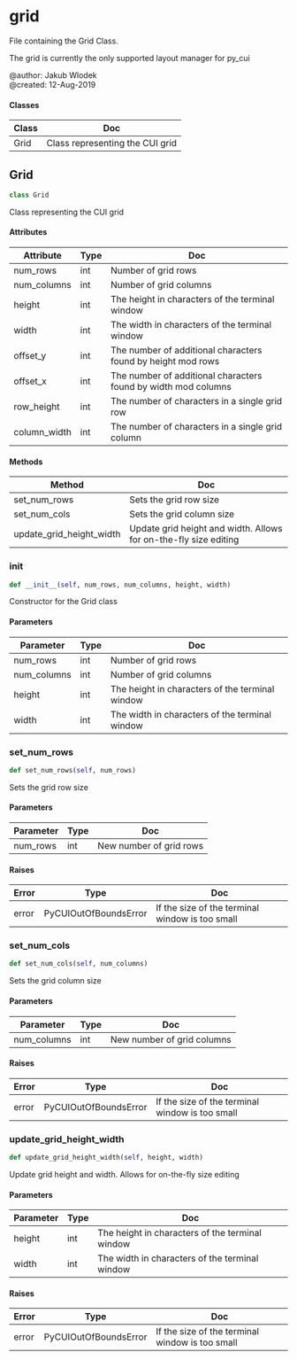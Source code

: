 # grid

File containing the Grid Class.



The grid is currently the only supported layout manager for py_cui

@author:    Jakub Wlodek  
@created:   12-Aug-2019

#### Classes

 Class  | Doc
-----|-----
 Grid | Class representing the CUI grid




## Grid

```python
class Grid
```

Class representing the CUI grid




#### Attributes

 Attribute  | Type  | Doc
-----|----------|-----
 num_rows  |  int | Number of grid rows
 num_columns  |  int | Number of grid columns
 height  |  int | The height in characters of the terminal window
 width  |  int | The width in characters of the terminal window
 offset_y  |  int | The number of additional characters found by height mod rows
 offset_x  |  int | The number of additional characters found by width mod columns
 row_height  |  int | The number of characters in a single grid row
 column_width  |  int | The number of characters in a single grid column

#### Methods

 Method  | Doc
-----|-----
 set_num_rows | Sets the grid row size
 set_num_cols | Sets the grid column size
 update_grid_height_width | Update grid height and width. Allows for on-the-fly size editing




### __init__

```python
def __init__(self, num_rows, num_columns, height, width)
```

Constructor for the Grid class




#### Parameters

 Parameter  | Type  | Doc
-----|----------|-----
 num_rows  |  int | Number of grid rows
 num_columns  |  int | Number of grid columns
 height  |  int | The height in characters of the terminal window
 width  |  int | The width in characters of the terminal window





### set_num_rows

```python
def set_num_rows(self, num_rows)
```

Sets the grid row size




#### Parameters

 Parameter  | Type  | Doc
-----|----------|-----
 num_rows  |  int | New number of grid rows

#### Raises

 Error  | Type  | Doc
-----|----------|-----
 error  |  PyCUIOutOfBoundsError | If the size of the terminal window is too small





### set_num_cols

```python
def set_num_cols(self, num_columns)
```

Sets the grid column size




#### Parameters

 Parameter  | Type  | Doc
-----|----------|-----
 num_columns  |  int | New number of grid columns

#### Raises

 Error  | Type  | Doc
-----|----------|-----
 error  |  PyCUIOutOfBoundsError | If the size of the terminal window is too small





### update_grid_height_width

```python
def update_grid_height_width(self, height, width)
```

Update grid height and width. Allows for on-the-fly size editing




#### Parameters

 Parameter  | Type  | Doc
-----|----------|-----
 height  |  int | The height in characters of the terminal window
 width  |  int | The width in characters of the terminal window

#### Raises

 Error  | Type  | Doc
-----|----------|-----
 error  |  PyCUIOutOfBoundsError | If the size of the terminal window is too small








